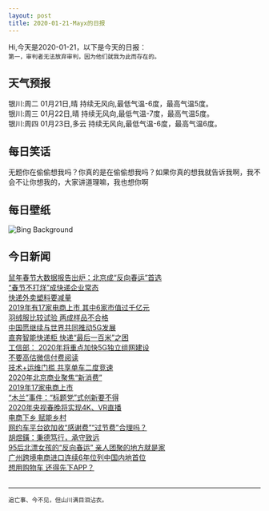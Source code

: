 ```yaml
---
layout: post
title: 2020-01-21-Mayx的日报
---
```


Hi,今天是2020-01-21，以下是今天的日报：<br><small>
第一，审判者无法放弃审判，因为他们就我为此而存在的。</small><!--more-->
## 天气预报
银川:周二 01月21日,晴 持续无风向,最低气温-6度，最高气温5度。<br>银川:周三 01月22日,晴 持续无风向,最低气温-7度，最高气温5度。<br>银川:周四 01月23日,多云 持续无风向,最低气温-6度，最高气温6度。
## 每日笑话
无题你在偷偷想我吗？你真的是在偷偷想我吗？如果你真的想我就告诉我啊，我不会不让你想我的，大家讲道理嘛，我也想你啊
## 每日壁纸
![Bing Background](https://cn.bing.com/th?id=OHR.MarchWA1963_EN-US7913146423_1920x1080.jpg&rf=LaDigue_1920x1080.jpg&pid=hp "The front line of demonstrators during the March on Washington for Jobs and Freedom on August 28, 1963 (© Steve Schapiro/Corbis via Getty Images)")
## 今日新闻

[鼠年春节大数据报告出炉：北京成“反向春运”首选](http://it.people.com.cn/n1/2020/0121/c1009-31557907.html)   
[“春节不打烊”成快递企业常态](http://it.people.com.cn/n1/2020/0121/c1009-31557968.html)   
[快递外卖塑料要减量](http://it.people.com.cn/n1/2020/0121/c1009-31557931.html)   
[2019年有17家电商上市 其中6家市值过千亿元](http://it.people.com.cn/n1/2020/0121/c1009-31557919.html)   
[羽绒服比较试验 两成样品不合格](http://it.people.com.cn/n1/2020/0121/c1009-31557869.html)   
[中国愿继续与世界共同推动5G发展](http://it.people.com.cn/n1/2020/0121/c1009-31557826.html)   
[直奔智能快递柜 快递“最后一百米”之困](http://it.people.com.cn/n1/2020/0121/c1009-31557851.html)   
[工信部： 2020年将重点加快5G独立组网建设](http://it.people.com.cn/n1/2020/0121/c1009-31557770.html)   
[不要高估微信付费阅读](http://it.people.com.cn/n1/2020/0121/c1009-31557725.html)   
[技术+运维门槛 共享单车二度竞速](http://it.people.com.cn/n1/2020/0121/c1009-31557722.html)   
[2020年北京商业聚焦“新消费”](http://it.people.com.cn/n1/2020/0121/c1009-31557720.html)   
[2019年17家电商上市](http://it.people.com.cn/n1/2020/0121/c1009-31557798.html)   
[“木兰”事件：“标题党”式创新要不得](http://it.people.com.cn/n1/2020/0121/c1009-31557804.html)   
[2020年央视春晚将实现4K、VR直播](http://it.people.com.cn/n1/2020/0121/c1009-31557808.html)   
[电商下乡 赋能乡村](http://it.people.com.cn/n1/2020/0121/c1009-31557819.html)   
[网约车平台欲加收“感谢费”“过节费”合理吗？](http://it.people.com.cn/n1/2020/0121/c1009-31557741.html)   
[胡煜鐄：秉德笃行，承守致远](http://it.people.com.cn/n1/2020/0120/c1009-31557377.html)   
[95后北漂女孩的“反向春运” 亲人团聚的地方就是家](http://it.people.com.cn/n1/2020/0120/c1009-31557327.html)   
[广州跨境电商进口连续6年位列中国内地首位](http://it.people.com.cn/n1/2020/0120/c1009-31556323.html)   
[想用购物车 还得先下APP？](http://it.people.com.cn/n1/2020/0120/c1009-31556327.html)   
<br />

***

<small>追亡事、今不见，但山川满目泪沾衣。</small>

